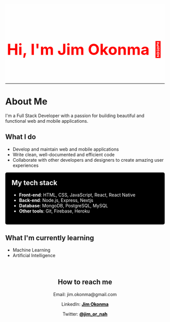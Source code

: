 <!-- README.md file -->

<div style="background-image: url('https://images.unsplash.com/photo-1534972195531-d756b9bfa9f2?ixlib=rb-4.0.3&ixid=MnwxMjA3fDB8MHxwaG90by1wYWdlfHx8fGVufDB8fHx8&auto=format&fit=crop&w=870&q=80'); background-size: cover; height: 250px; border-bottom: 1px solid #000;">
  <div style="background-color: rgba(255, 255, 255, 0.7); height: 100%; display: flex; justify-content: center; align-items: center;">
    <h1 style="color: red; font-size: 3rem;">Hi, I'm Jim Okonma 👋</h1>
  </div>
</div>



# About Me

I'm a Full Stack Developer with a passion for building beautiful and functional web and mobile applications.

## What I do
- Develop and maintain web and mobile applications
- Write clean, well-documented and efficient code
- Collaborate with other developers and designers to create amazing user experiences


<div style="background-color: #000; color: #fff; padding: 20px; border-radius: 5px;">
  <h2 style="margin-top: 0;">My tech stack</h2>
  <ul>
    <li><strong>Front-end</strong>: HTML, CSS, JavaScript, React, React Native</li>
    <li><strong>Back-end</strong>: Node.js, Express, Nextjs</li>
    <li><strong>Database</strong>: MongoDB, PostgreSQL, MySQL</li>
    <li><strong>Other tools</strong>: Git, Firebase, Heroku</li>
  </ul>
</div>

## What I'm currently learning
- Machine Learning
- Artificial Intelligence


<div style="text-align: center; padding-top: 20px;">
  <h2>How to reach me</h2>
  <p>Email: jim.okonma@gmail.com</p>
  <p>LinkedIn: <a href="https://www.linkedin.com/in/jim-okonma-96b1a7137/" target="_blank" style="color: #000; font-weight: bold;">Jim Okonma</a></p>
  <p>Twitter: <a href="https://twitter.com/jim_or_nah" target="_blank" style="color: #000; font-weight: bold;">@jim_or_nah</a></p>
</div>

